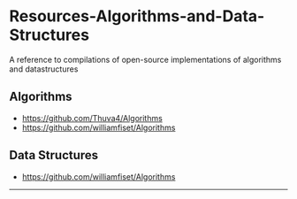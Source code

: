 # Resources-Algorithms-and-Data-Structures
A reference to compilations of open-source implementations of algorithms and datastructures

## Algorithms
* https://github.com/Thuva4/Algorithms
* https://github.com/williamfiset/Algorithms

## Data Structures
* https://github.com/williamfiset/Algorithms


----
